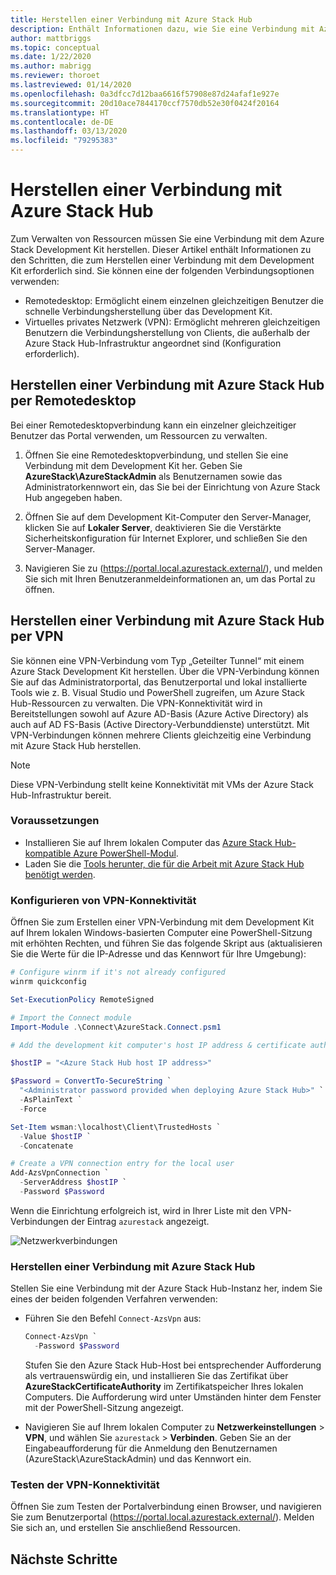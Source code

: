 ```yaml
---
title: Herstellen einer Verbindung mit Azure Stack Hub
description: Enthält Informationen dazu, wie Sie eine Verbindung mit Azure Stack Hub herstellen.
author: mattbriggs
ms.topic: conceptual
ms.date: 1/22/2020
ms.author: mabrigg
ms.reviewer: thoroet
ms.lastreviewed: 01/14/2020
ms.openlocfilehash: 0a3dfcc7d12baa6616f57908e87d24afaf1e927e
ms.sourcegitcommit: 20d10ace7844170ccf7570db52e30f0424f20164
ms.translationtype: HT
ms.contentlocale: de-DE
ms.lasthandoff: 03/13/2020
ms.locfileid: "79295383"
---
```

# <a name="connect-to-azure-stack-hub"></a>Herstellen einer Verbindung mit Azure Stack Hub

Zum Verwalten von Ressourcen müssen Sie eine Verbindung mit dem Azure Stack Development Kit herstellen. Dieser Artikel enthält Informationen zu den Schritten, die zum Herstellen einer Verbindung mit dem Development Kit erforderlich sind. Sie können eine der folgenden Verbindungsoptionen verwenden:

* Remotedesktop: Ermöglicht einem einzelnen gleichzeitigen Benutzer die schnelle Verbindungsherstellung über das Development Kit.
* Virtuelles privates Netzwerk (VPN): Ermöglicht mehreren gleichzeitigen Benutzern die Verbindungsherstellung von Clients, die außerhalb der Azure Stack Hub-Infrastruktur angeordnet sind (Konfiguration erforderlich).

## <a name="connect-to-azure-stack-hub-with-remote-desktop"></a>Herstellen einer Verbindung mit Azure Stack Hub per Remotedesktop
Bei einer Remotedesktopverbindung kann ein einzelner gleichzeitiger Benutzer das Portal verwenden, um Ressourcen zu verwalten.

1. Öffnen Sie eine Remotedesktopverbindung, und stellen Sie eine Verbindung mit dem Development Kit her. Geben Sie **AzureStack\AzureStackAdmin** als Benutzernamen sowie das Administratorkennwort ein, das Sie bei der Einrichtung von Azure Stack Hub angegeben haben.  

2. Öffnen Sie auf dem Development Kit-Computer den Server-Manager, klicken Sie auf **Lokaler Server**, deaktivieren Sie die Verstärkte Sicherheitskonfiguration für Internet Explorer, und schließen Sie den Server-Manager.

3. Navigieren Sie zu (https://portal.local.azurestack.external/), und melden Sie sich mit Ihren Benutzeranmeldeinformationen an, um das Portal zu öffnen.


## <a name="connect-to-azure-stack-hub-with-vpn"></a>Herstellen einer Verbindung mit Azure Stack Hub per VPN

Sie können eine VPN-Verbindung vom Typ „Geteilter Tunnel“ mit einem Azure Stack Development Kit herstellen. Über die VPN-Verbindung können Sie auf das Administratorportal, das Benutzerportal und lokal installierte Tools wie z. B. Visual Studio und PowerShell zugreifen, um Azure Stack Hub-Ressourcen zu verwalten. Die VPN-Konnektivität wird in Bereitstellungen sowohl auf Azure AD-Basis (Azure Active Directory) als auch auf AD FS-Basis (Active Directory-Verbunddienste) unterstützt. Mit VPN-Verbindungen können mehrere Clients gleichzeitig eine Verbindung mit Azure Stack Hub herstellen. 

> [!NOTE] 
> Diese VPN-Verbindung stellt keine Konnektivität mit VMs der Azure Stack Hub-Infrastruktur bereit. 

### <a name="prerequisites"></a>Voraussetzungen

* Installieren Sie auf Ihrem lokalen Computer das [Azure Stack Hub-kompatible Azure PowerShell-Modul](../operator/azure-stack-powershell-install.md).  
* Laden Sie die [Tools herunter, die für die Arbeit mit Azure Stack Hub benötigt werden](../operator/azure-stack-powershell-download.md). 

### <a name="configure-vpn-connectivity"></a>Konfigurieren von VPN-Konnektivität

Öffnen Sie zum Erstellen einer VPN-Verbindung mit dem Development Kit auf Ihrem lokalen Windows-basierten Computer eine PowerShell-Sitzung mit erhöhten Rechten, und führen Sie das folgende Skript aus (aktualisieren Sie die Werte für die IP-Adresse und das Kennwort für Ihre Umgebung):

```powershell 
# Configure winrm if it's not already configured
winrm quickconfig  

Set-ExecutionPolicy RemoteSigned

# Import the Connect module
Import-Module .\Connect\AzureStack.Connect.psm1 

# Add the development kit computer's host IP address & certificate authority (CA) to the list of trusted hosts. Make sure to update the IP address and password values for your environment. 

$hostIP = "<Azure Stack Hub host IP address>"

$Password = ConvertTo-SecureString `
  "<Administrator password provided when deploying Azure Stack Hub>" `
  -AsPlainText `
  -Force

Set-Item wsman:\localhost\Client\TrustedHosts `
  -Value $hostIP `
  -Concatenate

# Create a VPN connection entry for the local user
Add-AzsVpnConnection `
  -ServerAddress $hostIP `
  -Password $Password

```

Wenn die Einrichtung erfolgreich ist, wird in Ihrer Liste mit den VPN-Verbindungen der Eintrag `azurestack` angezeigt.

![Netzwerkverbindungen](media/azure-stack-connect-azure-stack/image3.png)  

### <a name="connect-to-azure-stack-hub"></a>Herstellen einer Verbindung mit Azure Stack Hub

Stellen Sie eine Verbindung mit der Azure Stack Hub-Instanz her, indem Sie eines der beiden folgenden Verfahren verwenden:  

* Führen Sie den Befehl `Connect-AzsVpn` aus: 
    
  ```powershell
  Connect-AzsVpn `
    -Password $Password
  ```

  Stufen Sie den Azure Stack Hub-Host bei entsprechender Aufforderung als vertrauenswürdig ein, und installieren Sie das Zertifikat über **AzureStackCertificateAuthority** im Zertifikatspeicher Ihres lokalen Computers. Die Aufforderung wird unter Umständen hinter dem Fenster mit der PowerShell-Sitzung angezeigt. 

* Navigieren Sie auf Ihrem lokalen Computer zu **Netzwerkeinstellungen** > **VPN**, und wählen Sie `azurestack` > **Verbinden**. Geben Sie an der Eingabeaufforderung für die Anmeldung den Benutzernamen (AzureStack\AzureStackAdmin) und das Kennwort ein.

### <a name="test-the-vpn-connectivity"></a>Testen der VPN-Konnektivität

Öffnen Sie zum Testen der Portalverbindung einen Browser, und navigieren Sie zum Benutzerportal (https://portal.local.azurestack.external/). Melden Sie sich an, und erstellen Sie anschließend Ressourcen.  

## <a name="next-steps"></a>Nächste Schritte



